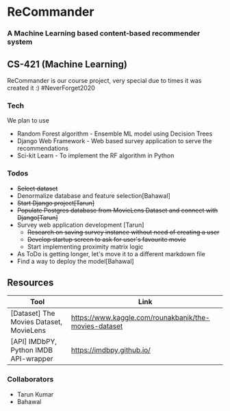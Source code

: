 # ReCommander
### A Machine Learning based content-based recommender system
## CS-421 (Machine Learning)

ReCommander is our course project, very special due to times it was created it :) #NeverForget2020

### Tech

We plan to use
* Random Forest algorithm - Ensemble ML model using Decision Trees
* Django Web Framework - Web based survey application to serve the recommendations 
* Sci-kit Learn - To implement the RF algorithm in Python
### Todos
- ~~Select dataset~~
- Denormalize database and feature selection[Bahawal]
- ~~Start Django project[Tarun]~~
- ~~Populate Postgres database from MovieLens Dataset and connect with Django[Tarun]~~
- Survey web application development [Tarun]
    - ~~Research on saving survey instance without need of creating a user~~
    - ~~Develop startup screen to ask for user's favourite movie~~
    - Start implementing proximity matrix logic
- As ToDo is getting longer, let's move it to a different markdown file
- Find a way to deploy the model[Bahawal]


## Resources
| Tool  | Link |
| ------------- | ------------- |
| [Dataset] The Movies Dataset, MovieLens  | https://www.kaggle.com/rounakbanik/the-movies-dataset  |
| [API] IMDbPY, Python IMDB API-wrapper  | https://imdbpy.github.io/  |

### Collaborators
- Tarun Kumar
- Bahawal
